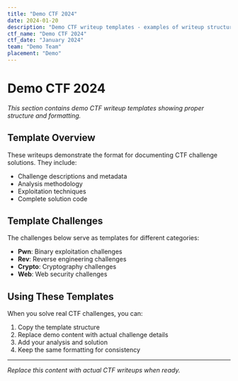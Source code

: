 ```yaml
---
title: "Demo CTF 2024"
date: 2024-01-20
description: "Demo CTF writeup templates - examples of writeup structure and formatting"
ctf_name: "Demo CTF 2024"
ctf_date: "January 2024"
team: "Demo Team"
placement: "Demo"
---
```


# Demo CTF 2024

*This section contains demo CTF writeup templates showing proper structure and formatting.*

## Template Overview

These writeups demonstrate the format for documenting CTF challenge solutions. They include:
- Challenge descriptions and metadata
- Analysis methodology
- Exploitation techniques
- Complete solution code

## Template Challenges

The challenges below serve as templates for different categories:
- **Pwn**: Binary exploitation challenges
- **Rev**: Reverse engineering challenges
- **Crypto**: Cryptography challenges
- **Web**: Web security challenges

## Using These Templates

When you solve real CTF challenges, you can:
1. Copy the template structure
2. Replace demo content with actual challenge details
3. Add your analysis and solution
4. Keep the same formatting for consistency

---

*Replace this content with actual CTF writeups when ready.*
